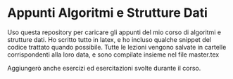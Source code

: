 # Appunti Algoritmi e Strutture Dati
Uso questa repository per caricare gli appunti del mio corso di algoritmi e strutture dati.
Ho scritto tutto in latex, e ho incluso qualche snippet del codice trattato quando possibile.
Tutte le lezioni vengono salvate in cartelle corrispondenti alla loro data, e sono compilate 
insieme nel file master.tex

Aggiungerò anche esercizi ed esercitazioni svolte durante il corso.
